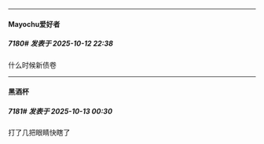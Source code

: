 ﻿
*****

####  Mayochu爱好者  
##### 7180#       发表于 2025-10-12 22:38

什么时候新债卷


*****

####  黑酒杯  
##### 7181#       发表于 2025-10-13 00:30

打了几把眼睛快瞎了

